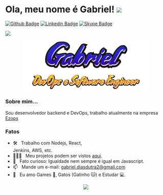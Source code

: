 # Ola, meu nome é Gabriel! <img src="https://raw.githubusercontent.com/iampavangandhi/iampavangandhi/master/gifs/Hi.gif" width="30px"></h2>

[![Github Badge](https://img.shields.io/badge/-Github-000?style=flat-square&logo=Github&logoColor=white&link=https://github.com/fagnerpsantos)](https://github.com/cafesao?tab=repositories)
[![Linkedin Badge](https://img.shields.io/badge/-LinkedIn-blue?style=flat-square&logo=Linkedin&logoColor=white&link=https://www.linkedin.com/in/fagnerpsantos/)](https://www.linkedin.com/in/gabriel-dias-dutra/)
[![Skype Badge](https://img.shields.io/badge/-Skype-Blue?style=flat-square&logo=Skype&logoColor=white&link=https://www.linkedin.com/in/fagnerpsantos/)](https://join.skype.com/invite/xlB9Aoj4TGud)

[![](https://gitwar.herokuapp.com/badge?username=cafesao&label=Gitwar%20Profile%20Score&style=for-the-badge&color=0088cc)](https://gitwar.herokuapp.com/)

<p align="center">
    <img align="center" width="400" src="signature.png" />
</p>

### Sobre mim...

Sou desenvolvedor backend e DevOps, trabalho atualmente na empresa [Ezops](https://ezops.cloud/)

### Fatos

- 🛠 &nbsp; Trabalho com Nodejs, React, <br /> Jenkins, AWS, etc.
- 👨🏻‍💻 &nbsp; Meu projetos podem ser vistos [aqui](https://github.com/cafesao).
- 👾 &nbsp; Fato curioso: Igualdade nem sempre é igual em Javascript.
- 📫 &nbsp; Mande um e-mail: gabriel.diasdutra2@gmail.com
- 💙 &nbsp; Eu amo Games 👾, Gatos (Gatinho 🐱) e Estudar 💻.

<p align="center"
  <a href="https://github.com/anuraghazra/github-readme-stats">
    <img
      align="center"
      src="https://github-readme-stats.vercel.app/api?username=cafesao&theme=dracula&show_icons=true&locale=pt-br"
    />
  </a>
</p>

